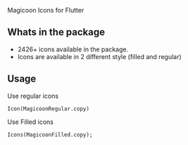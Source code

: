 Magicoon Icons for Flutter

## Whats in the package

- 2426+ icons available in the package.
- Icons are available in 2 different style (filled and  regular)

## Usage

Use regular icons

```
Icon(MagicoonRegular.copy)
```
Use Filled icons

```
Icons(MagicoonFilled.copy);
```

